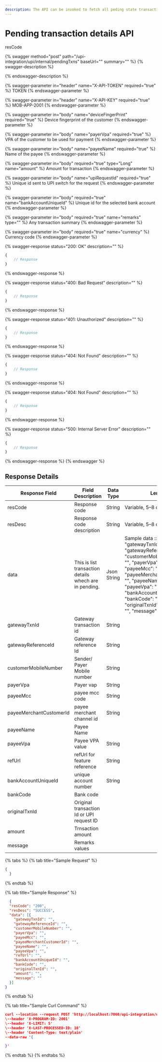 ```yaml
---
description: The API can be invoked to fetch all peding state transaction details.
---
```


# Pending transaction details API

resCode

{% swagger method="post" path="/upi-integration/upi/internal/pendingTxns" baseUrl="" summary="" %}
{% swagger-description %}

{% endswagger-description %}

{% swagger-parameter in="header" name="X-API-TOKEN" required="true" %}
TOKEN
{% endswagger-parameter %}

{% swagger-parameter in="header" name="X-API-KEY" required="true" %}
MOB-APP-2001
{% endswagger-parameter %}

{% swagger-parameter in="body" name="deviceFingerPrint" required="true" %}
Device fingerprint of the customer
{% endswagger-parameter %}

{% swagger-parameter in="body" name="payerVpa" required="true" %}
VPA of the customer to be used for payment
{% endswagger-parameter %}

{% swagger-parameter in="body" name="payeeName" required="true" %}
Name of the payee
{% endswagger-parameter %}

{% swagger-parameter in="body" required="true" type="Long" name="amount" %}
Amount for transaction
{% endswagger-parameter %}

{% swagger-parameter in="body" name="upiRequestId" required="true" %}
Unique id sent to UPI switch for the request
{% endswagger-parameter %}

{% swagger-parameter in="body" required="true" name="bankAccountUniqueId" %}
Unique id for the selected bank account
{% endswagger-parameter %}

{% swagger-parameter in="body" required="true" name="remarks" type="" %}
Any transaction summary
{% endswagger-parameter %}

{% swagger-parameter in="body" required="true" name="currency" %}
Currency code
{% endswagger-parameter %}

{% swagger-response status="200: OK" description="" %}
```javascript
{
    // Response
}
```
{% endswagger-response %}

{% swagger-response status="400: Bad Request" description="" %}
```javascript
{
    // Response
}
```
{% endswagger-response %}

{% swagger-response status="401: Unauthorized" description="" %}
```javascript
{
    // Response
}
```
{% endswagger-response %}

{% swagger-response status="404: Not Found" description="" %}
```javascript
{
    // Response
}
```
{% endswagger-response %}

{% swagger-response status="404: Not Found" description="" %}
```javascript
{
    // Response
}
```
{% endswagger-response %}

{% swagger-response status="500: Internal Server Error" description="" %}
```javascript
{
    // Response
}
```
{% endswagger-response %}
{% endswagger %}

## Response Details

| Response Field          | Field Description                                      | Data Type    | Length                                                                                                                                                                                                                                                                                                 |
| ----------------------- | ------------------------------------------------------ | ------------ | ------------------------------------------------------------------------------------------------------------------------------------------------------------------------------------------------------------------------------------------------------------------------------------------------------ |
| resCode                 | Response code                                          | String       | Variable, 5–8 characters                                                                                                                                                                                                                                                                               |
| resDesc                 | Response code description                              | String       | Variable, 5–8 characters                                                                                                                                                                                                                                                                               |
| data                    | This is list transaction details whech are in pending. | Json String  | Sample data :: { "gatewayTxnId": "", "gatewayReferenceId": "", "customerMobileNumber": "", "payerVpa": "", "payeeMcc": "", "payeeMerchantCustomerId": "", "payeeName": "", "payeeVpa": "", "refUrl": "", "bankAccountUniqueId": "", "bankCode": "", "originalTxnId": "", "amount": "", "message": "" } |
| gatewayTxnId            | Gateway transaction id                                 | String       |                                                                                                                                                                                                                                                                                                        |
| gatewayReferenceId      | Gateway reference Id                                   | String       |                                                                                                                                                                                                                                                                                                        |
| customerMobileNumber    | Sender/ Payer Mobile number                            | String       |                                                                                                                                                                                                                                                                                                        |
| payerVpa                | Payer vap                                              | String       |                                                                                                                                                                                                                                                                                                        |
| payeeMcc                | payee mcc code                                         | String       |                                                                                                                                                                                                                                                                                                        |
| payeeMerchantCustomerId | payee merchant channel id                              | String       |                                                                                                                                                                                                                                                                                                        |
| payeeName               | Payee Name                                             |              |                                                                                                                                                                                                                                                                                                        |
| payeeVpa                | Payee VPA value                                        | String       |                                                                                                                                                                                                                                                                                                        |
| refUrl                  | refUrl for feature reference                           | String       |                                                                                                                                                                                                                                                                                                        |
| bankAccountUniqueId     | unique account number                                  | String       |                                                                                                                                                                                                                                                                                                        |
| bankCode                | Bank code                                              |              |                                                                                                                                                                                                                                                                                                        |
| originalTxnId           | Original transaction Id or UPI request ID              |              |                                                                                                                                                                                                                                                                                                        |
| amount                  | Trnsaction amount                                      |              |                                                                                                                                                                                                                                                                                                        |
| message                 | Remarks values                                         |              |                                                                                                                                                                                                                                                                                                        |

{% tabs %}
{% tab title="Sample Request" %}
```json
{
  }
```
{% endtab %}

{% tab title="Sample Response" %}
```json
  {
  "resCode": "200",
  "resDesc": "SUCCESS",
  "data": [{
    "gatewayTxnId": "",
    "gatewayReferenceId": "",
    "customerMobileNumber": "",
    "payerVpa": "",
    "payeeMcc": "",
    "payeeMerchantCustomerId": "",
    "payeeName": "",
    "payeeVpa": "",
    "refUrl": "",
    "bankAccountUniqueId": "",
    "bankCode": "",
    "originalTxnId": "",
    "amount": "",
    "message": ""
  }]
}
```
{% endtab %}

{% tab title="Sample Curl Command" %}
```json
curl --location --request POST 'http://localhost:7060/upi-integration/upi/internal/pendingTxns' \
\--header 'X-PROGRAM-ID: 2001'
\--header 'X-LIMIT: 5'
\--header 'X-LAST-PROCESSED-ID: 10'
\--header 'Content-Type: text/plain'
--data-raw '{

}'
```
{% endtab %}
{% endtabs %}

